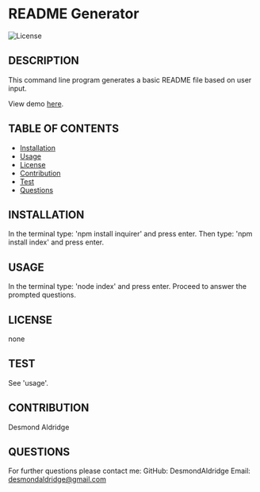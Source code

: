 # README Generator 
  ![License](https://img.shields.io/badge/LICENSE-<none>-GREEN)

  ## DESCRIPTION
  This command line program generates a basic README file based on user input.

  View demo <a href="https://drive.google.com/file/d/1QuzsCEA-r8YG5HxdSLXLc8NUn9di7rtY/view?usp=sharing">here</a>.

  ## TABLE OF CONTENTS
  - [Installation](#installation)
  - [Usage](#usage)
  - [License](#license)
  - [Contribution](#contribution)
  - [Test](#test)
  - [Questions](#questions)

  ## INSTALLATION
  In the terminal type: 'npm install inquirer' and press enter. Then type: 'npm install index' and press enter.

  ## USAGE
  In the terminal type: 'node index' and press enter. Proceed to answer the prompted questions.

  ## LICENSE
  none

  ## TEST
  See 'usage'.

  ## CONTRIBUTION
  Desmond Aldridge

  ## QUESTIONS
  For further questions please contact me: 
  GitHub: DesmondAldridge
  Email: desmondaldridge@gmail.com